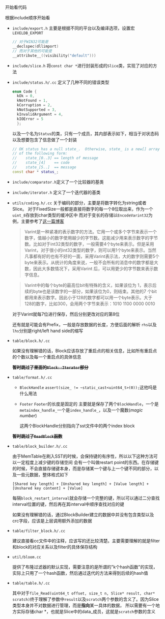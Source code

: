 开始看代码

根据include顺序开始看
- `include/export.h` 主要是根据不同的平台以及编译选项，设置宏`LEVELDB_EXPORT`
  ```c
  // 对于WIN32可能是
  __declspec(dllimport)
  // 而对于其他的可能是
  __attribute__((visibility("default")))
  ```
- `include/slice.h` 将`const char *`进行封装形成的`Slice`类，实现了对应的方法
- `include/status.h/.cc` 定义了几种不同的错误类型
    ```c++
    enum Code {
      kOk = 0,
      kNotFound = 1,
      kCorruption = 2,
      kNotSupported = 3,
      kInvalidArgument = 4,
      kIOError = 5
      };
    ```
    以及一个名为`Status`的类，只有一个成员，其内部表示如下，相当于对状态码以及想要包含了信息做了一个封装
    ```c++
    // OK status has a null state_.  Otherwise, state_ is a new[] array
    // of the following form:
    //    state_[0..3] == length of message
    //    state_[4]    == code
    //    state_[5..]  == message
    const char * status_;
    ```
- `include/comparator.h`定义了一个比较器的基类
- `include/iterator.h` 定义了一个迭代器的基类
- `utils/coding.h/.cc` 关于编码的部分，主要是将数字转化为string或者Slice。
    对于FixedSize一般都是直接将数字的每一个8位取出来，作为一个`uint_8`存放到char类型的缓冲区中
    而对于变长的存储以`EncodeVarint32`为例，主要参考了[这一篇博客](http://mingxinglai.com/cn/2013/01/leveldb-varint32/)
    > Varint是一种紧凑的表示数字的方法。它用一个或多个字节来表示一个数字，值越小的数字使用越少的字节数。这能减少用来表示数字的字节数。比如对于int32类型的数字，一般需要4个byte来表示。但是采用Varint，对于很小的int32类型的数字，则可以用1个byte来表示。当然凡事都有好的也有不好的一面，采用Varint表示法，大的数字则需要5个byte来表示。从统计的角度来说，一般不会所有的消息中的数字都是大数，因此大多数情况下，采用Varint 后，可以用更少的字节数来表示数字信息。
    
    > Varint中的每个byte的最高位bit有特殊的含义，如果该位为 1，表示后续的byte也是该数字的一部分，如果该位为0，则结束。其他的7 个bit都用来表示数字。因此小于128的数字都可以用一个byte表示。大于 128的数字，比如300，会用两个字节来表示：1010 1100 0000 0010
    
    对于Varint就每7位进行保存，然后分别更改对应的第8位
    
    还有就是可能会有Prefix，一般是存放数据的长度，方便后面的解析
`rhs`以及`lhs`分别是right/left hand side的缩写

- `table/block.h/.cc`

  如果没有理解错的话，Block应该存放了重启点的相关信息，比如所有重启点的个数以及每一个重启点的具体信息
  
  ~~**暂时跳过了里面的`Block::Iterator`部分**~~
  

- `table/format.h/.cc`
  - `BlockHandle` 
    `assert(size_ != ~static_cast<uint64_t>(0));`这他吗是什么用法
  - `Footer`
    `Footer`的长度是固定的
    主要就是保存了两个`BlockHandle`，一个是`metaindex_handle_`一个是`index_handle_`，以及一个魔数(*magic number*)
    
    这两个BlockHandle分别指向了sst文件中的两个index block
  
  ~~**暂时跳过了`ReadBlock`函数**~~
  
- `table/block_builder.h/.cc`
  
  由于MemTable在刷入SST的时候，会保持键的有序性，所以以下这种方法可以一定程度上减少键的存储空间
  会有一个叫做restart point的东西。在存储键的时候，不会直接存储键本身，而是存储某一个键与上一个键不同的部分，以及一些元数据，整体格式如下
  
  `[Shared key length] + [Unshared key length] + [Value length] + [Unshared key content] + [Value]`
  
  每隔`block_restart_interval`就会存储一个完整的键，所以可以通过二分查找interval位置的键，然后再在其interval中顺序查找对应的键
  
  如果没有理解错的话，通过BlockBuilder建立的数据中并没有包含类型以及crc字段，应该是上层调用额外添加的数据

- `table/filter_block.h/.cc`
  
  建议直接看cc文件中的注释，应该写的还比较清楚。主要需要理解的就是filter和block的对应关系以及filter的具体保存结构

- `util/bloom.cc`

  提供了布隆过滤器的默认实现，需要注意的是所谓的"k个hash函数"的实现，实际上只用了一个hash函数，然后通过迭代的方法来得到后续的hash值

- `table/table.h/.cc`

  其中对于`file_Read(uint64_t offset, size_t n, Slice* result,
  char* scratch)`终于理解了参数中`result`以及`scratch`两个参数的含义了。因为Slice类型本身并不对数据进行管理，而是**指向**某一具体的数据，
  所以需要有一个地方实际存储char *，也就是Slice中的data_成员，这就是`scratch`参数的含义
  